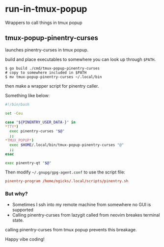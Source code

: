 # run-in-tmux-popup

Wrappers to call things in tmux popup

## tmux-popup-pinentry-curses

launches pinentry-curses in tmux popup.

build and place executables to somewhere you can look up through `$PATH`.

```
$ go build ./cmd/tmux-popup-pinentry-curses
# copy to somewhere included in $PATH
$ mv tmux-popup-pinentry-curses ~/.local/bin
```

then make a wrapper script for pinentry caller.

Something like below:

```bash
#!/bin/bash

set -Ceu

case "${PINENTRY_USER_DATA-}" in
*TTY*)
  exec pinentry-curses "$@"
  ;;
*TMUX_POPUP*)
  exec $HOME/.local/bin/tmux-popup-pinentry-curses "@"
  ;;
esac

exec pinentry-qt "$@"
```

Then modify `~/.gnupg/gpg-agent.conf` to use the script file:

```conf
pinentry-program /home/ngicks/.local/scripts/pinentry.sh
```

### But why?

- Sometimes I ssh into my remote machine from somewhere no GUI is supported
- Calling pinentry-curses from lazygit called from neovim breakes terminal state.

calling pinentry-curses from tmux popup prevents this breakage.

Happy vibe coding!
